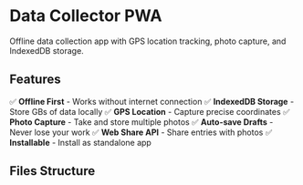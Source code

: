 # Data Collector PWA

Offline data collection app with GPS location tracking, photo capture, and IndexedDB storage.

## Features

✅ **Offline First** - Works without internet connection
✅ **IndexedDB Storage** - Store GBs of data locally
✅ **GPS Location** - Capture precise coordinates
✅ **Photo Capture** - Take and store multiple photos
✅ **Auto-save Drafts** - Never lose your work
✅ **Web Share API** - Share entries with photos
✅ **Installable** - Install as standalone app

## Files Structure
